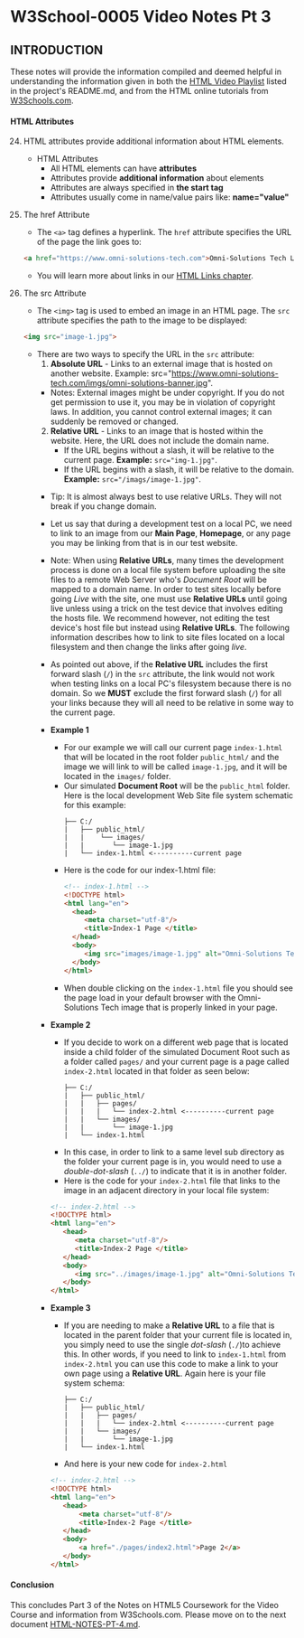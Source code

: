 
# W3School-0005 Video Notes Pt 3


## INTRODUCTION

These notes will provide the information compiled and deemed helpful in understanding the information given in both the [HTML Video Playlist](https://www.youtube.com/playlist?list=PLr6-GrHUlVf_ZNmuQSXdS197Oyr1L9sPB) listed in the project's README.md, and from the HTML online tutorials from [W3Schools.com](https://www.w3schools.com/).

#### HTML Attributes

24. HTML attributes provide additional information about HTML elements.
	* HTML Attributes
		* All HTML elements can have **attributes**
		* Attributes provide **additional information** about elements
		* Attributes are always specified in **the start tag**
		* Attributes usually come in name/value pairs like: **name="value"**

26. The href Attribute
	* The `<a>` tag defines a hyperlink. The `href` attribute specifies the URL of the page the link goes to:
	```html
	<a href="https://www.omni-solutions-tech.com">Omni-Solutions Tech Link</a>
	```
	* You will learn more about links in our [HTML Links chapter](https://www.w3schools.com/html/html_links.asp).

27. The src Attribute
	* The `<img>` tag is used to embed an image in an HTML page. The `src` attribute specifies the path to the image to be displayed:
	```html
	<img src="image-1.jpg">
	```
	* There are two ways to specify the URL in the `src` attribute:
		1. **Absolute URL** - Links to an external image that is hosted on another website. Example: src="https://www.omni-solutions-tech.com/imgs/omni-solutions-banner.jpg".
		* Notes: External images might be under copyright. If you do not get permission to use it, you may be in violation of copyright laws. In addition, you cannot control external images; it can suddenly be removed or changed.
		2. **Relative URL** - Links to an image that is hosted within the website. Here, the URL does not include the domain name.
			* If the URL begins without a slash, it will be relative to the current page. **Example:** `src="img-1.jpg"`.
			* If the URL begins with a slash, it will be relative to the domain. **Example:** `src="/imags/image-1.jpg"`.
		* Tip: It is almost always best to use relative URLs. They will not break if you change domain.

		* Let us say that during a development test on a local PC, we need to link to an image from our **Main Page**, **Homepage**, or any page you may be linking from that is in our test website.
		* Note: When using **Relative URLs**, many times the development process is done on a local file system before uploading the site files to a remote Web Server who's *Document Root* will be mapped to a domain name. In order to test sites locally before going *Live* with the site, one must use **Relative URLs** until going live unless using a trick on the test device that involves editing the hosts file. We recommend however, not editing the test device's host file but instead using **Relative URLs**.  The following information describes how to link to site files located on a local filesystem and then change the links after going *live*.

		* As pointed out above, if the **Relative URL** includes the first forward slash (`/`) in the `src` attribute, the link would not work when testing links on a local PC's filesystem because there is no domain. So we **MUST** exclude the first forward slash (`/`) for all your links because they will all need to be relative in some way to the current page.
		* **Example 1**
			* For our example we will call our current page `index-1.html` that will be located in the root folder `public_html/` and the image we will link to will be called `image-1.jpg`, and it will be located in the `images/` folder.
			* Our simulated **Document Root** will be the `public_html` folder. Here is the local development Web Site file system schematic for this example:
				```
				├── C:/
				|   ├── public_html/
				|   |    └── images/
				|   |       └── image-1.jpg
				|   └── index-1.html <----------current page
				```
			* Here is the code for our index-1.html file:
				```html
				<!-- index-1.html -->
				<!DOCTYPE html>
				<html lang="en">
			      <head>
			         <meta charset="utf-8"/>
			         <title>Index-1 Page </title>
			      </head>
			      <body>
			         <img src="images/image-1.jpg" alt="Omni-Solutions Tech">
			      </body>
				</html>
				```
			* When double clicking on the `index-1.html` file you should see the page load in your default browser with the Omni-Solutions Tech image that is properly linked in your page.

		* **Example 2**
		 	* If you decide to work on a different web page that is located inside a child folder of the simulated Document Root such as a folder called `pages/` and your current page is a page called `index-2.html` located in that folder as seen below:
				```
				├── C:/
				|   ├── public_html/
				|   |   ├── pages/
				|   |   |   └── index-2.html <----------current page
				|   |   └── images/
				|   |       └── image-1.jpg
				|   └── index-1.html
				```
			* In this case, in order to link to a same level sub directory as the folder your current page is in, you would need to use a *double-dot-slash* (`../`) to indicate that it is in another folder.
			* Here is the code for your `index-2.html` file that links to the image in an adjacent directory in your local file system:
			```html
			<!-- index-2.html -->
			<!DOCTYPE html>
			<html lang="en">
			   <head>
			      <meta charset="utf-8"/>
			      <title>Index-2 Page </title>
			   </head>
			   <body>
			      <img src="../images/image-1.jpg" alt="Omni-Solutions Tech">
			   </body>
			</html>
			```
		* **Example 3**
		 	* If you are needing to make a **Relative URL** to a file that is located in the parent folder that your current file is located in, you simply need to use the single *dot-slash* (`./`)to achieve this. In other words, if you need to link to `index-1.html` from `index-2.html` you can use this code to make a link to your own page using a **Relative URL**. Again here is your file system schema:
				```
				├── C:/
				|   ├── public_html/
				|   |   ├── pages/
				|   |   |   └── index-2.html <----------current page
				|   |   └── images/
				|   |       └── image-1.jpg
				|   └── index-1.html
				```
			* And here is your new code for `index-2.html`
			```html
			<!-- index-2.html -->
			<!DOCTYPE html>
			<html lang="en">
			   <head>
			       <meta charset="utf-8"/>
			       <title>Index-2 Page </title>
			   </head>
			   <body>
			       <a href="./pages/index2.html">Page 2</a>
			   </body>
			</html>
			```

#### Conclusion
This concludes Part 3 of the Notes on HTML5 Coursework for the Video Course and information from W3Schools.com. Please move on to the next document [HTML-NOTES-PT-4.md](https://github.com/AdamRj-765/W3School-0005/blob/master/COURSE_NOTES/HTML5-NOTES-PT-4.md).
